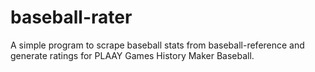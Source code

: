# baseball-rater
A simple program to scrape baseball stats from baseball-reference and generate ratings for PLAAY Games History Maker Baseball.
